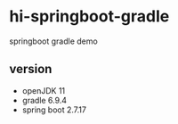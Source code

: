 # hi-springboot-gradle
springboot gradle demo



## version
- openJDK 11
- gradle 6.9.4
- spring boot 2.7.17



